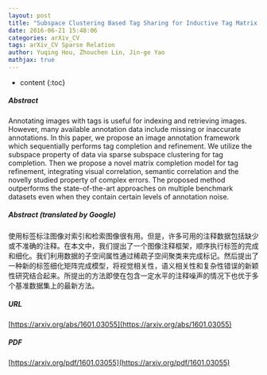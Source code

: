 ```yaml
---
layout: post
title: "Subspace Clustering Based Tag Sharing for Inductive Tag Matrix Refinement with Complex Errors"
date: 2016-06-21 15:48:06
categories: arXiv_CV
tags: arXiv_CV Sparse Relation
author: Yuqing Hou, Zhouchen Lin, Jin-ge Yao
mathjax: true
---
```


* content
{:toc}

##### Abstract
Annotating images with tags is useful for indexing and retrieving images. However, many available annotation data include missing or inaccurate annotations. In this paper, we propose an image annotation framework which sequentially performs tag completion and refinement. We utilize the subspace property of data via sparse subspace clustering for tag completion. Then we propose a novel matrix completion model for tag refinement, integrating visual correlation, semantic correlation and the novelly studied property of complex errors. The proposed method outperforms the state-of-the-art approaches on multiple benchmark datasets even when they contain certain levels of annotation noise.

##### Abstract (translated by Google)
使用标签标注图像对索引和检索图像很有用。但是，许多可用的注释数据包括缺少或不准确的注释。在本文中，我们提出了一个图像注释框架，顺序执行标签的完成和细化。我们利用数据的子空间属性通过稀疏子空间聚类来完成标记。然后提出了一种新的标签细化矩阵完成模型，将视觉相关性，语义相关性和复杂性错误的新颖性研究结合起来。所提出的方法即使在包含一定水平的注释噪声的情况下也优于多个基准数据集上的最新方法。

##### URL
[https://arxiv.org/abs/1601.03055](https://arxiv.org/abs/1601.03055)

##### PDF
[https://arxiv.org/pdf/1601.03055](https://arxiv.org/pdf/1601.03055)

